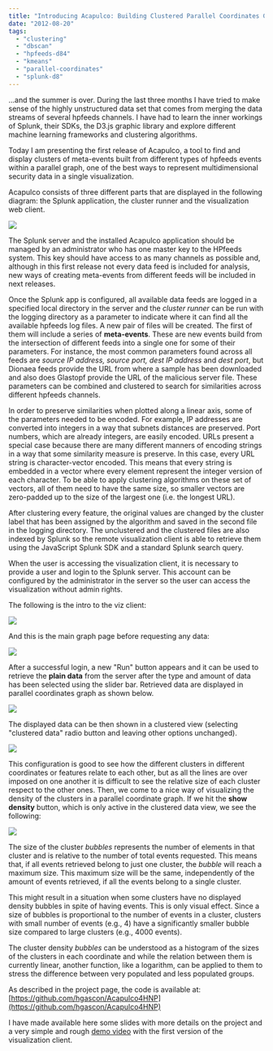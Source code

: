 ```yaml
---
title: "Introducing Acapulco: Building Clustered Parallel Coordinates Graphs from HPFeeds data"
date: "2012-08-20"
tags: 
  - "clustering"
  - "dbscan"
  - "hpfeeds-d84"
  - "kmeans"
  - "parallel-coordinates"
  - "splunk-d8"
---
```


…and the summer is over. During the last three months I have tried to make sense of the highly unstructured data set that comes from merging the data streams of several hpfeeds channels. I have had to learn the inner workings of Splunk, their SDKs, the D3.js graphic library and explore different machine learning frameworks and clustering algorithms.

Today I am presenting the first release of Acapulco, a tool to find and display clusters of meta-events built from different types of hpfeeds events within a parallel graph, one of the best ways to represent multidimensional security data in a single visualization.

Acapulco consists of three different parts that are displayed in the following diagram: the Splunk application, the cluster runner and the visualization web client.

![](images/drupal_image_932.png)

The Splunk server and the installed Acapulco application should be managed by an administrator who has one master key to the HPfeeds system. This key should have access to as many channels as possible and, although in this first release not every data feed is included for analysis, new ways of creating meta-events from different feeds will be included in next releases.

Once the Splunk app is configured, all available data feeds are logged in a specified local directory in the server and the _cluster runner_ can be run with the logging directory as a parameter to indicate where it can find all the available hpfeeds log files. A new pair of files will be created. The first of them will include a series of **meta-events**. These are new events build from the intersection of different feeds into a single one for some of their parameters. For instance, the most common parameters found across all feeds are _source IP address, source port, dest IP address_ and _dest port_, but Dionaea feeds provide the URL from where a sample has been downloaded and also does Glastopf provide the URL of the malicious server file. These parameters can be combined and clustered to search for similarities across different hpfeeds channels.

In order to preserve similarities when plotted along a linear axis, some of the parameters needed to be encoded. For example, IP addresses are converted into integers in a way that subnets distances are preserved. Port numbers, which are already integers, are easily encoded. URLs present a special case because there are many different manners of encoding strings in a way that some similarity measure is preserve. In this case, every URL string is character-vector encoded. This means that every string is embedded in a vector where every element represent the integer version of each character. To be able to apply clustering algorithms on these set of vectors, all of them need to have the same size, so smaller vectors are zero-padded up to the size of the largest one (i.e. the longest URL).

After clustering every feature, the original values are changed by the cluster label that has been assigned by the algorithm and saved in the second file in the logging directory. The unclustered and the clustered files are also indexed by Splunk so the remote visualization client is able to retrieve them using the JavaScript Splunk SDK and a standard Splunk search query.

When the user is accessing the visualization client, it is necessary to provide a user and login to the Splunk server. This account can be configured by the administrator in the server so the user can access the visualization without admin rights.

The following is the intro to the viz client:

![](images/drupal_image_927.png)

And this is the main graph page before requesting any data:

![](images/drupal_image_928.png)

After a successful login, a new "Run" button appears and it can be used to retrieve the **plain data** from the server after the type and amount of data has been selected using the slider bar. Retrieved data are displayed in parallel coordinates graph as shown below.

![](images/drupal_image_929.png)

The displayed data can be then shown in a clustered view (selecting "clustered data" radio button and leaving other options unchanged).

![](images/drupal_image_930.png)

This configuration is good to see how the different clusters in different coordinates or features relate to each other, but as all the lines are over imposed on one another it is difficult to see the relative size of each cluster respect to the other ones. Then, we come to a nice way of visualizing the density of the clusters in a parallel coordinate graph. If we hit the **show density** button, which is only active in the clustered data view, we see the following:

![](images/drupal_image_931.png)

The size of the cluster _bubbles_ represents the number of elements in that cluster and is relative to the number of total events requested. This means that, if all events retrieved belong to just one cluster, the _bubble_ will reach a maximum size. This maximum size will be the same, independently of the amount of events retrieved, if all the events belong to a single cluster.

This might result in a situation when some clusters have no displayed density bubbles in spite of having events. This is only visual effect. Since a size of bubbles is proportional to the number of events in a cluster, clusters with small number of events (e.g., 4) have a significantly smaller bubble size compared to large clusters (e.g., 4000 events).

The cluster density _bubbles_ can be understood as a histogram of the sizes of the clusters in each coordinate and while the relation between them is currently linear, another function, like a logarithm, can be applied to them to stress the difference between very populated and less populated groups.

As described in the project page, the code is available at: [https://github.com/hgascon/Acapulco4HNP](https://github.com/hgascon/Acapulco4HNP)

I have made available here some slides with more details on the project and a very simple and rough [demo video](https://vimeo.com/48014065) with the first version of the visualization client.
